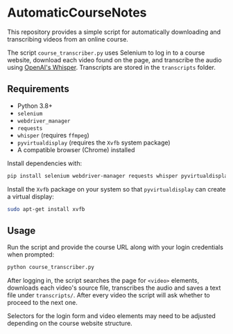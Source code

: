 # AutomaticCourseNotes

This repository provides a simple script for automatically downloading and transcribing videos from an online course.

The script `course_transcriber.py` uses Selenium to log in to a course website, download each video found on the page, and transcribe the audio using [OpenAI's Whisper](https://github.com/openai/whisper). Transcripts are stored in the `transcripts` folder.

## Requirements

- Python 3.8+
- `selenium`
- `webdriver_manager`
- `requests`
- `whisper` (requires `ffmpeg`)
- `pyvirtualdisplay` (requires the `Xvfb` system package)
- A compatible browser (Chrome) installed

Install dependencies with:

```bash
pip install selenium webdriver-manager requests whisper pyvirtualdisplay
```

Install the `Xvfb` package on your system so that `pyvirtualdisplay` can create
a virtual display:

```bash
sudo apt-get install xvfb
```

## Usage

Run the script and provide the course URL along with your login credentials when prompted:

```bash
python course_transcriber.py
```

After logging in, the script searches the page for `<video>` elements, downloads each video's source file, transcribes the audio and saves a text file under `transcripts/`. After every video the script will ask whether to proceed to the next one.

Selectors for the login form and video elements may need to be adjusted depending on the course website structure.
